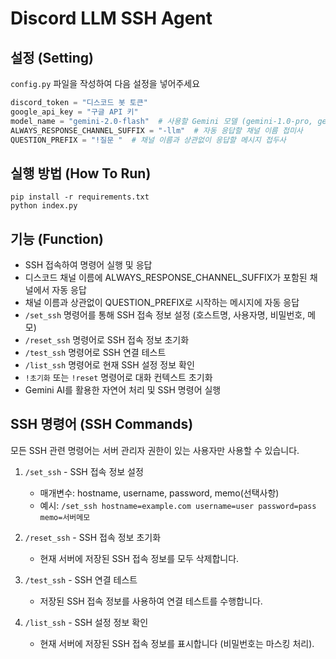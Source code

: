 # Discord LLM SSH Agent

## 설정 (Setting)
`config.py` 파일을 작성하여 다음 설정을 넣어주세요<br>
```python
discord_token = "디스코드 봇 토큰"
google_api_key = "구글 API 키"
model_name = "gemini-2.0-flash"  # 사용할 Gemini 모델 (gemini-1.0-pro, gemini-1.5-pro 등 사용 가능)
ALWAYS_RESPONSE_CHANNEL_SUFFIX = "-llm"  # 자동 응답할 채널 이름 접미사
QUESTION_PREFIX = "!질문 "  # 채널 이름과 상관없이 응답할 메시지 접두사
```

## 실행 방법 (How To Run)
`pip install -r requirements.txt`<br>
`python index.py`

## 기능 (Function)
- SSH 접속하여 명령어 실행 및 응답
- 디스코드 채널 이름에 ALWAYS_RESPONSE_CHANNEL_SUFFIX가 포함된 채널에서 자동 응답
- 채널 이름과 상관없이 QUESTION_PREFIX로 시작하는 메시지에 자동 응답
- `/set_ssh` 명령어를 통해 SSH 접속 정보 설정 (호스트명, 사용자명, 비밀번호, 메모)
- `/reset_ssh` 명령어로 SSH 접속 정보 초기화
- `/test_ssh` 명령어로 SSH 연결 테스트
- `/list_ssh` 명령어로 현재 SSH 설정 정보 확인
- `!초기화` 또는 `!reset` 명령어로 대화 컨텍스트 초기화
- Gemini AI를 활용한 자연어 처리 및 SSH 명령어 실행

## SSH 명령어 (SSH Commands)
모든 SSH 관련 명령어는 서버 관리자 권한이 있는 사용자만 사용할 수 있습니다.

1. `/set_ssh` - SSH 접속 정보 설정
   - 매개변수: hostname, username, password, memo(선택사항)
   - 예시: `/set_ssh hostname=example.com username=user password=pass memo=서버메모`

2. `/reset_ssh` - SSH 접속 정보 초기화
   - 현재 서버에 저장된 SSH 접속 정보를 모두 삭제합니다.

3. `/test_ssh` - SSH 연결 테스트
   - 저장된 SSH 접속 정보를 사용하여 연결 테스트를 수행합니다.

4. `/list_ssh` - SSH 설정 정보 확인
   - 현재 서버에 저장된 SSH 접속 정보를 표시합니다 (비밀번호는 마스킹 처리).
